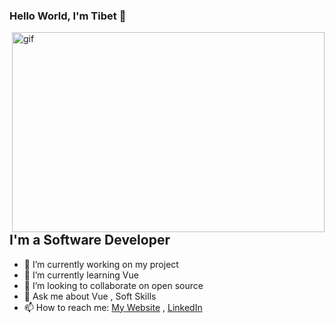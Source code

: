 ### Hello World, I'm Tibet 👋

<img align="right" alt="gif" width="500" height="320" src="https://c.tenor.com/YRzeUmYfWrQAAAAM/jim2.gif" />

## I'm a Software Developer
- 🔭 I’m currently working on my project
- 🌱 I’m currently learning Vue
- 👯 I’m looking to collaborate on open source
- 💬 Ask me about Vue , Soft Skills
- 📫 How to reach me: [My Website](https://tibeterol.me/) , [LinkedIn](https://tr.linkedin.com/in/tibet-erol)
